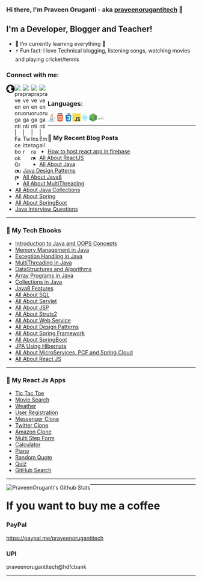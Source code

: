 
### Hi there, I'm Praveen Oruganti - aka [praveenorugantitech][website] 👋

## I'm a Developer, Blogger and Teacher!
- 🌱 I’m currently learning everything 🤣
- ⚡ Fun fact: I love Technical blogging, listening songs, watching movies and playing cricket/tennis

### Connect with me:

[<img align="left" alt="praveenorugantitech.blogspot.com" width="22px" src="https://raw.githubusercontent.com/iconic/open-iconic/master/svg/globe.svg" />][website]
[<img align="left" alt="praveenoruganti | Facebook Group" width="22px" src="https://cdn.jsdelivr.net/npm/simple-icons@v3/icons/facebook.svg" />][facebookgroup]
[<img align="left" alt="praveenoruganti | Twitter" width="22px" src="https://cdn.jsdelivr.net/npm/simple-icons@v3/icons/twitter.svg" />][twitter]
[<img align="left" alt="praveenoruganti | Instagram" width="22px" src="https://cdn.jsdelivr.net/npm/simple-icons@v3/icons/instagram.svg" />][instagram]
[<img align="left" alt="praveenoruganti | Email" width="22px" src="https://cdn.jsdelivr.net/npm/simple-icons@v3/icons/gmail.svg" />][email]

<br />

### Languages:

[<img align="left" alt="JAVA" width="22px" src="https://raw.githubusercontent.com/github/explore/80688e429a7d4ef2fca1e82350fe8e3517d3494d/topics/java/java.png" />][website]
[<img align="left" alt="HTML5" width="22px" src="https://raw.githubusercontent.com/github/explore/80688e429a7d4ef2fca1e82350fe8e3517d3494d/topics/html/html.png" />][website]
[<img align="left" alt="CSS3" width="22px" src="https://raw.githubusercontent.com/github/explore/80688e429a7d4ef2fca1e82350fe8e3517d3494d/topics/css/css.png" />][website]
[<img align="left" alt="JavaScript" width="22px" src="https://raw.githubusercontent.com/github/explore/80688e429a7d4ef2fca1e82350fe8e3517d3494d/topics/javascript/javascript.png" />][website]
[<img align="left" alt="React" width="22px" src="https://raw.githubusercontent.com/github/explore/80688e429a7d4ef2fca1e82350fe8e3517d3494d/topics/react/react.png" />][website]
[<img align="left" alt="Node.js" width="22px" src="https://raw.githubusercontent.com/github/explore/80688e429a7d4ef2fca1e82350fe8e3517d3494d/topics/nodejs/nodejs.png" />][website]
[<img align="left" alt="MySQL" width="22px" src="https://raw.githubusercontent.com/github/explore/80688e429a7d4ef2fca1e82350fe8e3517d3494d/topics/mysql/mysql.png" />][website]

<br />

---

### 📕 My Recent Blog Posts
<!-- BLOG-POST-LIST:START -->
- [How to host react app in firebase](https://praveenorugantitech.blogspot.com/2020/02/how-to-deploy-react-app-in-firebas.html)
- [All About ReactJS](https://praveenorugantitech.blogspot.com/search/label/React%20JS)
- [All About Java](https://praveenorugantitech.blogspot.com/search/label/Java)
- [Java Design Patterns](https://praveenorugantitech.blogspot.com/search/label/Design%20Patterns)
- [All About Java8](https://praveenorugantitech.blogspot.com/search/label/Java%208)
- [All About MultiThreading](https://praveenorugantitech.blogspot.com/search/label/Multithreading)
- [All About Java Collections](https://praveenorugantitech.blogspot.com/search/label/Collections)
- [All About Spring](https://praveenorugantitech.blogspot.com/search/label/Spring)
- [All About SpringBoot](https://praveenorugantitech.blogspot.com/search/label/Spring%20Boot)
- [Java Interview Questions](https://praveenorugantitech.blogspot.com/search/label/Interview%20Questions)
<!-- BLOG-POST-LIST:END -->

---

### 📕 My Tech Ebooks
- [Introduction to Java and OOPS Concepts](https://github.com/praveenoruganti/PraveenOruganti-Tech-Ebooks/blob/master/Praveen%20Oruganti_%20Java%20Introduction_OOPS%20Concepts.pdf)
- [Memory Management in Java](https://github.com/praveenoruganti/PraveenOruganti-Tech-Ebooks/blob/master/Praveen%20Oruganti_%20Java%20Memory%20Management.pdf)
- [Exception Handling in Java](https://github.com/praveenoruganti/PraveenOruganti-Tech-Ebooks/blob/master/Praveen%20Oruganti_Java%20Exception%20Handling.pdf)
- [MultiThreading in Java](https://github.com/praveenoruganti/PraveenOruganti-Tech-Ebooks/blob/master/Praveen%20Oruganti_Java%20MultiThreading.pdf)
- [DataStructures and Algorithms](https://github.com/praveenoruganti/PraveenOruganti-Tech-Ebooks/blob/master/Praveen%20Oruganti_DataStructures_Algorithms.pdf)
- [Array Programs in Java](https://github.com/praveenoruganti/PraveenOruganti-Tech-Ebooks/blob/master/Praveen%20Oruganti_Java%20Array%20Programs.pdf)
- [Collections in Java](https://github.com/praveenoruganti/PraveenOruganti-Tech-Ebooks/blob/master/Praveen%20Oruganti_Java%20Collections.pdf)
- [Java8 Features](https://github.com/praveenoruganti/PraveenOruganti-Tech-Ebooks/blob/master/Praveen%20Oruganti_Java8%20Features.pdf)
- [All About SQL](https://github.com/praveenoruganti/PraveenOruganti-Tech-Ebooks/blob/master/Praveen%20Oruganti_SQL.pdf)
- [All About Servlet](https://github.com/praveenoruganti/PraveenOruganti-Tech-Ebooks/blob/master/Praveen%20Oruganti_Servlet.pdf)
- [All About JSP](https://github.com/praveenoruganti/PraveenOruganti-Tech-Ebooks/blob/master/Praveen%20Oruganti_JSP.pdf)
- [All About Struts2](https://github.com/praveenoruganti/PraveenOruganti-Tech-Ebooks/blob/master/Praveen%20Oruganti_Struts2.pdf)
- [All About Web Service](https://github.com/praveenoruganti/PraveenOruganti-Tech-Ebooks/blob/master/Praveen%20Oruganti_Web%20Service.pdf)
- [All About Design Patterns](https://github.com/praveenoruganti/PraveenOruganti-Tech-Ebooks/blob/master/Praveen%20Oruganti_Design%20Patterns.pdf)
- [All About Spring Framework](https://github.com/praveenoruganti/PraveenOruganti-Tech-Ebooks/blob/master/Praveen%20Oruganti_Spring%20Framework.pdf)
- [All About SpringBoot](https://github.com/praveenoruganti/PraveenOruganti-Tech-Ebooks/blob/master/Praveen%20Oruganti_SpringBoot.pdf)
- [JPA Using Hibernate](https://github.com/praveenoruganti/PraveenOruganti-Tech-Ebooks/blob/master/Praveen%20Oruganti_JPAUsingHibernate.pdf)
- [All About MicroServices, PCF and Spring Cloud](https://github.com/praveenoruganti/PraveenOruganti-Tech-Ebooks/blob/master/Praveen%20Oruganti_MicroServices_PCF_Spring%20Cloud.pdf)
- [All About React JS](https://github.com/praveenoruganti/PraveenOruganti-Tech-Ebooks/blob/master/Praveen%20Oruganti_React%20JS.pdf)

---

### 📕 My React Js Apps
- [Tic Tac Toe](https://praveenoruganti.github.io/praveenoruganti-tic-tac-toe-app/)
- [Movie Search](https://praveenoruganti.github.io/praveenoruganti-movie-search-app/)
- [Weather](https://praveenoruganti.github.io/praveenoruganti-weather-app/)
- [User Registration](https://praveenoruganti-user-reg.firebaseapp.com/)
- [Messenger Clone](https://praveenoruganti-msg-clone.firebaseapp.com/)
- [Twitter Clone](https://praveenoruganti-twitter-clone.firebaseapp.com/)
- [Amazon Clone](https://praveenoruganti-amaz.firebaseapp.com/)
- [Multi Step Form](https://praveenoruganti.github.io/praveenoruganti-multi-step-form/)
- [Calculator](https://praveenoruganti.github.io/praveenoruganti-calculator-app/)
- [Piano](https://praveenoruganti.github.io/praveenoruganti-piano-app/)
- [Random Quote](https://praveenoruganti.github.io/praveenoruganti-random-quote-app/)
- [Quiz](https://praveenoruganti.github.io/praveenoruganti-quiz-app/)
- [GitHub Search](https://praveenoruganti.github.io/praveenoruganti-github-search/)


---

<img align="left" alt="PraveenOruganti's Github Stats" src="https://github-readme-stats.vercel.app/api?username=praveenoruganti&show_icons=true&hide_border=true&hide_rank=true&title_color=fff&icon_color=79ff97&text_color=9f9f9f&bg_color=151515" />


---
# If you want to buy me a coffee
### PayPal
https://paypal.me/praveenorugantitech
### UPI
praveenorugantitech@hdfcbank


---

[website]: https://praveenorugantitech.blogspot.com
[twitter]: https://mobile.twitter.com/praveenoruganti
[facebookgroup]: https://www.facebook.com/groups/268426377837151
[instagram]: https://instagram.com/praveenorugantitech
[email]: mailto:praveenorugantitech@gmail.com
